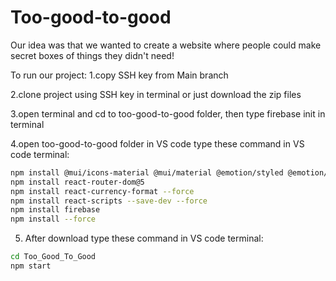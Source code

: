 # Too-good-to-good
Our idea was that we wanted to create a website where people could make secret boxes of things they didn't need!


To run our project:
1.copy SSH key from Main branch

2.clone project using SSH key in terminal or just download the zip files

3.open terminal and cd to too-good-to-good folder, then type firebase init in terminal

4.open too-good-to-good folder in VS code
type these command in VS code terminal: 
 ```bash
npm install @mui/icons-material @mui/material @emotion/styled @emotion/react
npm install react-router-dom@5    
npm install react-currency-format --force
npm install react-scripts --save-dev --force
npm install firebase
npm install --force
```

5. After download
type these command in VS code terminal:
```bash
cd Too_Good_To_Good
npm start
```
